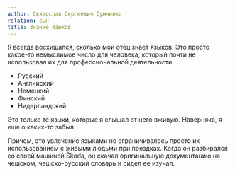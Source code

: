 ```yaml
---
author: Святослав Сергеевич Думченко
relation: сын
title: Знание языков
---
```


Я всегда восхищался, сколько мой отец знает языков. Это просто какое-то немыслимое число для человека, который почти не использовал их для профессиональной деятельности:
- Русский
- Английский
- Немецкий
- Финский
- Нидерландский

Это только те языки, которые я слышал от него вживую. Наверняка, я еще о каких-то забыл.

Причем, это увлечение языками не ограничивалось просто их использованием с живыми людьми при поездках. Когда он разбирался со своей машиной Škoda, он скачал оригинальную документацию на чешском,
чешско-русский словарь и сидел ее изучал.
